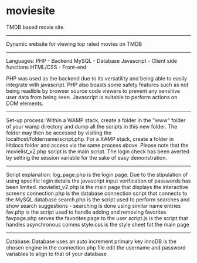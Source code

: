 # moviesite
TMDB based movie site

*****************************************
Dynamic website for viewing top rated movies on TMDB
*****************************************
Languages:
PHP - Backend
MySQL - Database
Javascript - Client side functions
HTML/CSS - Front-end

PHP was used as the backend due to its versatility and being able to easily integrate  with javascript. PHP also boasts some safety features such as not being readible by browser source code viewers to prevent any sensitive user data from being seen.
Javascript is suitable to perform actions on DOM elements.

***************************************
Set-up process:
Within a WAMP stack, create a folder in the "www" folder of your wamp directory and dump all the scripts in this new folder. The folder may then be accessed by visiting the localhost/foldername/script.php. 
For a XAMP stack, create a folder in Htdocs folder and access via the same process above.
Please note that the movielist_v2.php script is the main script. The login check has been averted by setting the session variable for the sake of easy demonstration.

***************************************
Script explanation:
log_page.php is the login page. Due to the stipulation of using specific login details the javascript input verification of passwords has been limited.
movielist_v2.php is the main page that displays the interactive screens
connection.php is the database connection script that connects to the MySQL database
search.php is the script used to perform searches and show search suggestions - searching is done using similar name entries
fav.php is the script used to handle adding and removing favorites
favpage.php serves the favorites page to the user
script.js is the script that handles asynchronous comms
style.css is the style sheet fot the main page
**************************************
Database:
Database uses an auto increment primary key
innoDB is the chosen engine
in the connection.php file edit the username and password variables to align to that of your database
